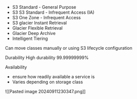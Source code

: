 
- S3 Standard - General Purpose
- S3 S3 Standard - Infrequent Access (IA)
- S3 One Zone - Infrequent Access
- S3 glacier Instant Retrieval 
- Glacier Flexible Retrieval
- Glacier Deep Archive
- Intelligent Tiering

Can move classes manually or using S3 lifecycle configuration

Durability
High durability 99.99999999%

Availability
- ensure how readily available a service is
- Varies depending on storage class


![[Pasted image 20240911230347.png]]
